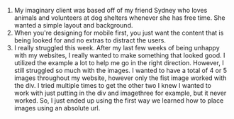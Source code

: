 1. My imaginary client was based off of my friend Sydney who loves animals and volunteers at dog shelters whenever she has free time. She wanted a simple layout and background.
2. When you're designing for mobile first, you just want the content that is being looked for and no extras to distract the users.
3. I really struggled this week. After my last few weeks of being unhappy with my websites, I really wanted to make something that looked good. I utilized the example a lot to help me go in the right direction. However, I still struggled so much with the images. I wanted to have a total of 4 or 5 images throughout my website, however only the fist image worked with the div. I tried multiple times to get the other two I knew I wanted to work with just putting in the div and imagethree for example, but it never worked. So, I just ended up using the first way we learned how to place images using an absolute url. 
